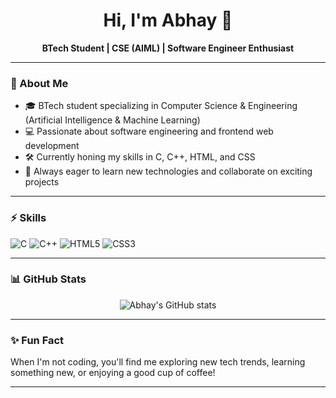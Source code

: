 <!-- Hi there, I'm CodingWithAbhay! 👋 -->

<h1 align="center">Hi, I'm Abhay 👋</h1>
<p align="center">
  <strong>BTech Student | CSE (AIML) | Software Engineer Enthusiast </strong>
</p>

---

### 🚀 About Me

- 🎓 BTech student specializing in Computer Science & Engineering (Artificial Intelligence & Machine Learning)
- 💻 Passionate about software engineering and frontend web development
- 🛠️ Currently honing my skills in C, C++, HTML, and CSS
- 🌱 Always eager to learn new technologies and collaborate on exciting projects

---

### ⚡ Skills

![C](https://img.shields.io/badge/C-00599C?style=for-the-badge&logo=c&logoColor=white)
![C++](https://img.shields.io/badge/C++-00599C?style=for-the-badge&logo=c%2b%2b&logoColor=white)
![HTML5](https://img.shields.io/badge/HTML5-E34F26?style=for-the-badge&logo=html5&logoColor=white)
![CSS3](https://img.shields.io/badge/CSS3-1572B6?style=for-the-badge&logo=css3&logoColor=white)

---

### 📊 GitHub Stats

<p align="center">
  <img src="https://github-readme-stats.vercel.app/api?username=CodingWithAbhay&show_icons=true&theme=radical" alt="Abhay's GitHub stats" />
</p>

---

### ✨ Fun Fact

When I'm not coding, you'll find me exploring new tech trends, learning something new, or enjoying a good cup of coffee!

---

<!--
**CodingWithAbhay/CodingWithAbhay** is a ✨ special ✨ repository because its `README.md` (this file) appears on your GitHub profile.
-->
